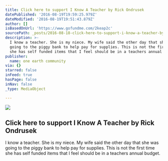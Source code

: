```yaml
---
title: Click here to support I Know A Teacher by Rick Ondrusek
datePublished: '2016-08-19T19:59:25.979Z'
dateModified: '2016-08-19T19:51:43.879Z'
author: []
isBasedOnUrl: 'https://www.gofundme.com/2keap2c'
sourcePath: _posts/2016-08-18-click-here-to-support-i-know-a-teacher-by-rick-ondrusek.md
description: >-
  I know a teacher. She is my niece. My wife said the other day that she was
  going to the piggy bank to help pay for supplies. This is not the first time
  she has self funded items that I feel should be in a teachers annual budget.
publisher:
  name: one earth community
via: {}
starred: false
inFeed: true
hasPage: false
inNav: false
_type: MediaObject

---
```

<article style=""><img src="https://2dbdd5116ffa30a49aa8-c03f075f8191fb4e60e74b907071aee8.ssl.cf1.rackcdn.com/13828965_14715516180_r.jpg" /><h1>Click here to support I Know A Teacher by Rick Ondrusek</h1><p>I know a teacher. She is my niece. My wife said the other day that she was going to the piggy bank to help pay for supplies. This is not the first time she has self funded items that I feel should be in a teachers annual budget.</p></article>